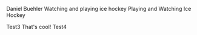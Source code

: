 Daniel Buehler
Watching and playing ice hockey
Playing and Watching Ice Hockey

Test3
That's cool!
Test4
